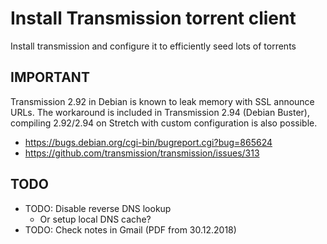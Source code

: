 # Install Transmission torrent client

Install transmission and configure it to efficiently seed lots of torrents


## IMPORTANT

Transmission 2.92 in Debian is known to leak memory with SSL announce URLs.
The workaround is included in Transmission 2.94 (Debian Buster), compiling
2.92/2.94 on Stretch with custom configuration is also possible.

- <https://bugs.debian.org/cgi-bin/bugreport.cgi?bug=865624>
- <https://github.com/transmission/transmission/issues/313>


## TODO

- TODO: Disable reverse DNS lookup
    - Or setup local DNS cache?
- TODO: Check notes in Gmail (PDF from 30.12.2018)
